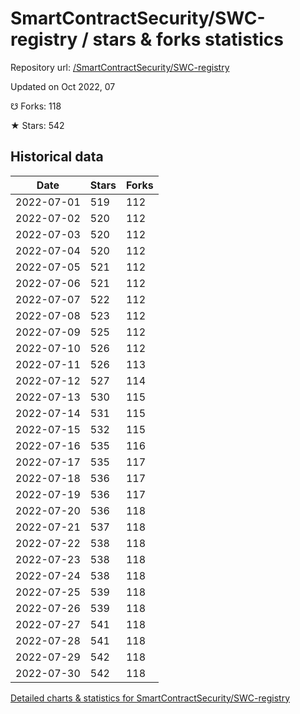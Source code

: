 # SmartContractSecurity/SWC-registry / stars & forks statistics

Repository url: [/SmartContractSecurity/SWC-registry](https://github.com/SmartContractSecurity/SWC-registry)

Updated on Oct 2022, 07

☋ Forks: 118

★ Stars: 542

## Historical data
| Date | Stars | Forks |
|------|-------|-------|
| 2022-07-01 | 519 | 112 | 
| 2022-07-02 | 520 | 112 | 
| 2022-07-03 | 520 | 112 | 
| 2022-07-04 | 520 | 112 | 
| 2022-07-05 | 521 | 112 | 
| 2022-07-06 | 521 | 112 | 
| 2022-07-07 | 522 | 112 | 
| 2022-07-08 | 523 | 112 | 
| 2022-07-09 | 525 | 112 | 
| 2022-07-10 | 526 | 112 | 
| 2022-07-11 | 526 | 113 | 
| 2022-07-12 | 527 | 114 | 
| 2022-07-13 | 530 | 115 | 
| 2022-07-14 | 531 | 115 | 
| 2022-07-15 | 532 | 115 | 
| 2022-07-16 | 535 | 116 | 
| 2022-07-17 | 535 | 117 | 
| 2022-07-18 | 536 | 117 | 
| 2022-07-19 | 536 | 117 | 
| 2022-07-20 | 536 | 118 | 
| 2022-07-21 | 537 | 118 | 
| 2022-07-22 | 538 | 118 | 
| 2022-07-23 | 538 | 118 | 
| 2022-07-24 | 538 | 118 | 
| 2022-07-25 | 539 | 118 | 
| 2022-07-26 | 539 | 118 | 
| 2022-07-27 | 541 | 118 | 
| 2022-07-28 | 541 | 118 | 
| 2022-07-29 | 542 | 118 | 
| 2022-07-30 | 542 | 118 | 


[Detailed charts & statistics for SmartContractSecurity/SWC-registry](https://reviewgithub.com/rep/SmartContractSecurity/SWC-registry)
